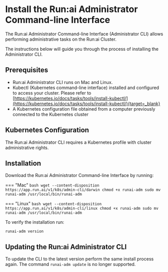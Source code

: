# Install the Run:ai Administrator Command-line Interface

The Run:ai Administrator Command-line Interface (Administrator CLI) allows performing administrative tasks on the Run:ai Cluster.  

The instructions below will guide you through the process of installing the Administrator CLI.

## Prerequisites

*   Run:ai Administrator CLI runs on Mac and Linux.   
*   Kubectl (Kubernetes command-line interface) installed and configured to access your cluster. Please refer to [https://kubernetes.io/docs/tasks/tools/install-kubectl/](https://kubernetes.io/docs/tasks/tools/install-kubectl/){target=_blank}
*   A Kubernetes configuration file obtained from a computer previously connected to the Kubernetes cluster


## Kubernetes Configuration

The Run:ai Administrator CLI requires a Kubernetes profile with cluster administrative rights. 


## Installation

Download the Run:ai Administrator Command-line Interface by running:
 
=== "Mac"
    ``` bash
    wget --content-disposition https://app.run.ai/v1/k8s/admin-cli/darwin
    chmod +x runai-adm
    sudo mv runai-adm /usr/local/bin/runai-adm
    ```

=== "Linux"
    ``` bash
    wget --content-disposition https://app.run.ai/v1/k8s/admin-cli/linux
    chmod +x runai-adm
    sudo mv runai-adm /usr/local/bin/runai-adm
    ```

To verify the installation run:

```
runai-adm version
```


## Updating the Run:ai Administrator CLI

To update the CLI to the latest version perform the same install process again. The command `runai-adm update` is no longer supported.
